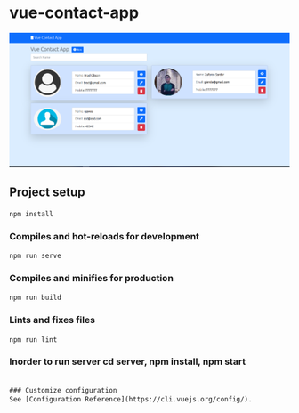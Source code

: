 # vue-contact-app

<img src="src/assets/photo1.png" alt="" >

## Project setup
```
npm install
```

### Compiles and hot-reloads for development
```
npm run serve
```

### Compiles and minifies for production
```
npm run build
```

### Lints and fixes files
```
npm run lint
```

### Inorder to run server cd server, npm install, npm start 
```

### Customize configuration
See [Configuration Reference](https://cli.vuejs.org/config/).
